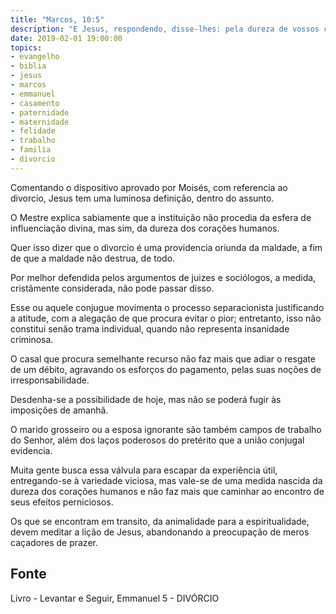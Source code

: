 ```yaml
---
title: "Marcos, 10:5"
description: "E Jesus, respondendo, disse-lhes: pela dureza de vossos corações vos deixou ele escrito esse mandamento."
date: 2019-02-01 19:00:00
topics: 
- evangelho
- biblia
- jesus
- marcos
- emmanuel
- casamento
- paternidade
- maternidade
- felidade
- trabalho
- familia
- divorcio
---
```


Comentando o dispositivo aprovado por Moisés, com referencia ao divorcio, Jesus tem
uma luminosa definição, dentro do assunto.

O Mestre explica sabiamente que a instituição não procedia da esfera de influenciação
divina, mas sim, da dureza dos corações humanos.

Quer isso dizer que o divorcio é uma providencia oriunda da maldade, a fim de que a
maldade não destrua, de todo.

Por melhor defendida pelos argumentos de juizes e sociólogos, a medida, cristãmente
considerada, não pode passar disso.

Esse ou aquele conjugue movimenta o processo separacionista justificando a
atitude, com a alegação de que procura evitar o pior; entretanto, isso não
constitui senão trama individual, quando não representa insanidade criminosa.

O casal que procura semelhante recurso não faz mais que adiar o resgate de um débito,
agravando os esforços do pagamento, pelas suas noções de irresponsabilidade.

Desdenha-se a possibilidade de hoje, mas não se poderá fugir às imposições de amanhã.

O marido grosseiro ou a esposa ignorante são também campos de trabalho do
Senhor, além dos laços poderosos do pretérito que a união conjugal evidencia.

Muita gente busca essa válvula para escapar da experiência útil, entregando-se à
variedade viciosa, mas vale-se de uma medida nascida da dureza dos corações
humanos e não faz mais que caminhar ao encontro de seus efeitos perniciosos.

Os que se encontram em transito, da animalidade para a espiritualidade, devem meditar
a lição de Jesus, abandonando a preocupação de meros caçadores de prazer.

## Fonte
Livro - Levantar e Seguir, Emmanuel
5 - DIVÓRCIO
